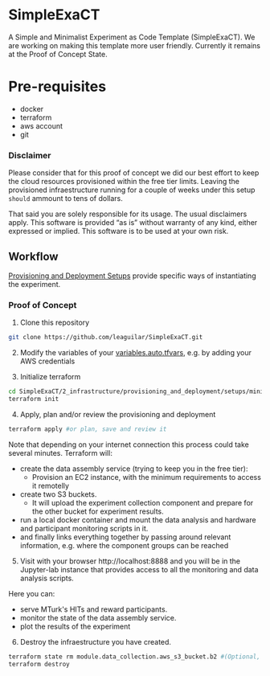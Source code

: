 # SimpleExaCT

A Simple and Minimalist Experiment as Code Template (SimpleExaCT).
We are working on making this template more user friendly.
Currently it remains at the Proof of Concept State.

# Pre-requisites
- docker
- terraform
- aws account
- git

### Disclaimer

Please consider that for this proof of concept we did our best effort to keep the cloud resources provisioned within the free tier limits. Leaving the provisioned infraestructure running for a couple of weeks under this setup ``should`` ammount to tens of dollars. 

That said you are solely responsible for its usage. The usual disclaimers apply. This software is provided “as is” without warranty of any kind, either expressed or implied. This software is to be used at your own risk.

## Workflow

[Provisioning and Deployment Setups](2_infrastructure/provisioning_and_deployment/setups/) provide specific ways of instantiating the experiment.

### Proof of Concept

1. Clone this repository
```bash
git clone https://github.com/leaguilar/SimpleExaCT.git
```
2. Modify the variables of your [variables.auto.tfvars](2_infrastructure/provisioning_and_deployment/setups/minimal_poc/variables.auto.tfvars), e.g. by adding your AWS credentials

3. Initialize terraform
```bash
cd SimpleExaCT/2_infrastructure/provisioning_and_deployment/setups/minimal_poc/
terraform init
```

4. Apply, plan and/or review the provisioning and deployment
```bash
terraform apply #or plan, save and review it
```
Note that depending on your internet connection this process could take several minutes.
Terraform will:
- create the data assembly service (trying to keep you in the free tier):
    - Provision an EC2 instance, with the minimum requirements to access it remotelly
- create two S3 buckets.
    - It will upload the experiment collection component and prepare for the other bucket for experiment results.
- run a local docker container and mount the data analysis and hardware and participant monitoring scripts in it.
- and finally links everything together by passing around relevant information, e.g. where the component groups can be reached

5. Visit with your browser http://localhost:8888 and you will be in the Jupyter-lab instance that provides access to all the monitoring and data analysis scripts.

Here you can:
- serve MTurk's HITs and reward participants.
- monitor the state of the data assembly service.
- plot the results of the experiment

6. Destroy the infraestructure you have created.
```bash
terraform state rm module.data_collection.aws_s3_bucket.b2 #(Optional, exclude the experiment results bucket state, if you haven't downloaded and deleted your experiment results)
terraform destroy
```
